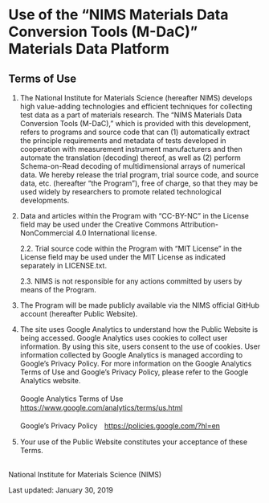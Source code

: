 # Use of the “NIMS Materials Data Conversion Tools (M-DaC)” Materials Data Platform

## Terms of Use

1. The National Institute for Materials Science (hereafter NIMS) develops high value-adding technologies and efficient techniques for collecting test data as a part of materials research. The “NIMS Materials Data Conversion Tools (M-DaC),” which is provided with this development, refers to programs and source code that can (1) automatically extract the principle requirements and metadata of tests developed in cooperation with measurement instrument manufacturers and then automate the translation (decoding) thereof, as well as (2) perform Schema-on-Read decoding of multidimensional arrays of numerical data. We hereby release the trial program, trial source code, and source data, etc. (hereafter “the Program”), free of charge, so that they may be used widely by researchers to promote related technological developments.

2. Data and articles within the Program with “CC-BY-NC” in the License field may be used under the Creative Commons Attribution-NonCommercial 4.0 International license.

   2.2. Trial source code within the Program with “MIT License” in the License field may be used under the MIT License as indicated separately in LICENSE.txt.

   2.3. NIMS is not responsible for any actions committed by users by means of the Program.

3. The Program will be made publicly available via the NIMS official GitHub account (hereafter Public Website).

4. The site uses Google Analytics to understand how the Public Website is being accessed. Google Analytics uses cookies to collect user information. By using this site, users consent to the use of cookies. User information collected by Google Analytics is managed according to Google’s Privacy Policy. For more information on the Google Analytics Terms of Use and Google’s Privacy Policy, please refer to the Google Analytics website.<br /><br />Google Analytics Terms of Use　<https://www.google.com/analytics/terms/us.html><br /><br />Google’s Privacy Policy　<https://policies.google.com/?hl=en>

5. Your use of the Public Website constitutes your acceptance of these Terms.

<br />
National Institute for Materials Science (NIMS)

Last updated: January 30, 2019
